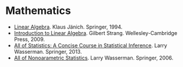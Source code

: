 # Mathematics

- [Linear Algebra](http://link.springer.com/book/10.1007%2F978-1-4612-4298-7). Klaus Jänich. Springer, 1994.
- [Introduction to Linear Algebra](http://math.mit.edu/~gs/linearalgebra/). Gilbert Strang. Wellesley-Cambridge Press, 2009.
- [All of Statistics: A Concise Course in Statistical Inference](http://www.stat.cmu.edu/~larry/all-of-statistics/). Larry Wasserman. Springer, 2013.
- [All of Nonoarametric Statistics](http://www.stat.cmu.edu/~larry/all-of-nonpar/). Larry Wasserman. Springer, 2006.
